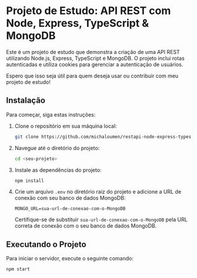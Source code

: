 # Projeto de Estudo: API REST com Node, Express, TypeScript & MongoDB

Este é um projeto de estudo que demonstra a criação de uma API REST utilizando Node.js, Express, TypeScript e MongoDB. O projeto inclui rotas autenticadas e utiliza cookies para gerenciar a autenticação de usuários.

Espero que isso seja útil para quem deseja usar ou contribuir com meu projeto de estudo!

## Instalação

Para começar, siga estas instruções:

1. Clone o repositório em sua máquina local:

    ```bash
    git clone https://github.com/michaloumen/restapi-node-express-typescript.git
    ```

2. Navegue até o diretório do projeto:

    ```bash
    cd <seu-projeto>
    ```

3. Instale as dependências do projeto:

    ```bash
    npm install
    ```

4. Crie um arquivo `.env` no diretório raiz do projeto e adicione a URL de conexão com seu banco de dados MongoDB:

    ```
    MONGO_URL=sua-url-de-conexao-com-o-MongoDB
    ```

    Certifique-se de substituir `sua-url-de-conexao-com-o-MongoDB` pela URL correta de conexão com o seu banco de dados MongoDB.

## Executando o Projeto

Para iniciar o servidor, execute o seguinte comando:

```bash
npm start
